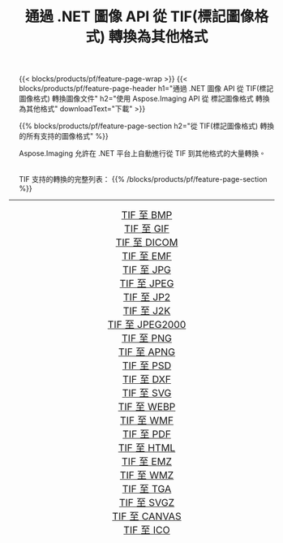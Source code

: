 ﻿---
title: 通過 .NET 圖像 API 從 TIF(標記圖像格式) 轉換為其他格式 
weight: 3920
url: /zh-hant/net/conversion/from/tif 
lang: zh-hant
langdirlevel: 2
locales: zh-hans,ja,it,ru,de,es,fr,nl,id,lt,pl,pt,vi,tr,ko,zh-hant,ar,hi,th,sv,cs,uk,he
description: 使用 Aspose.Imaging，您可以輕鬆地將 TIF(標記圖像格式) 轉換為其他格式
---

{{< blocks/products/pf/feature-page-wrap >}}
{{< blocks/products/pf/feature-page-header h1="通過 .NET 圖像 API 從 TIF(標記圖像格式) 轉換圖像文件" h2="使用 Aspose.Imaging API 從 標記圖像格式 轉換為其他格式" downloadText="下載" >}}


{{% blocks/products/pf/feature-page-section  h2="從 TIF(標記圖像格式) 轉換的所有支持的圖像格式" %}}
<p align=justify>Aspose.Imaging 允許在 .NET 平台上自動進行從 TIF 到其他格式的大量轉換。 </p>
<br/>
TIF 支持的轉換的完整列表：
{{% /blocks/products/pf/feature-page-section %}}
<div class="container-fluid productfamilypage bg-gray">
    <div class="convertypes bg-gray agp-content section">
        <div class="container">
		<hr style="margin-left:-20px;"/>
		<div class="row other-converters" style="gap: 10px;font-size: 19px;text-align:center;">
		    <div class='col-md-2 other-converter remove-lp remove-rp'><a href="/imaging/zh-hant/net/conversion/tif-to-bmp" style="padding:15px;">TIF 至 BMP</a></div><div class='col-md-2 other-converter remove-lp remove-rp'><a href="/imaging/zh-hant/net/conversion/tif-to-gif" style="padding:15px;">TIF 至 GIF</a></div><div class='col-md-2 other-converter remove-lp remove-rp'><a href="/imaging/zh-hant/net/conversion/tif-to-dicom" style="padding:15px;">TIF 至 DICOM</a></div><div class='col-md-2 other-converter remove-lp remove-rp'><a href="/imaging/zh-hant/net/conversion/tif-to-emf" style="padding:15px;">TIF 至 EMF</a></div><div class='col-md-2 other-converter remove-lp remove-rp'><a href="/imaging/zh-hant/net/conversion/tif-to-jpg" style="padding:15px;">TIF 至 JPG</a></div><div class='col-md-2 other-converter remove-lp remove-rp'><a href="/imaging/zh-hant/net/conversion/tif-to-jpeg" style="padding:15px;">TIF 至 JPEG</a></div><div class='col-md-2 other-converter remove-lp remove-rp'><a href="/imaging/zh-hant/net/conversion/tif-to-jp2" style="padding:15px;">TIF 至 JP2</a></div><div class='col-md-2 other-converter remove-lp remove-rp'><a href="/imaging/zh-hant/net/conversion/tif-to-j2k" style="padding:15px;">TIF 至 J2K</a></div><div class='col-md-2 other-converter remove-lp remove-rp'><a href="/imaging/zh-hant/net/conversion/tif-to-jpeg2000" style="padding:15px;">TIF 至 JPEG2000</a></div><div class='col-md-2 other-converter remove-lp remove-rp'><a href="/imaging/zh-hant/net/conversion/tif-to-png" style="padding:15px;">TIF 至 PNG</a></div><div class='col-md-2 other-converter remove-lp remove-rp'><a href="/imaging/zh-hant/net/conversion/tif-to-apng" style="padding:15px;">TIF 至 APNG</a></div><div class='col-md-2 other-converter remove-lp remove-rp'><a href="/imaging/zh-hant/net/conversion/tif-to-psd" style="padding:15px;">TIF 至 PSD</a></div><div class='col-md-2 other-converter remove-lp remove-rp'><a href="/imaging/zh-hant/net/conversion/tif-to-dxf" style="padding:15px;">TIF 至 DXF</a></div><div class='col-md-2 other-converter remove-lp remove-rp'><a href="/imaging/zh-hant/net/conversion/tif-to-svg" style="padding:15px;">TIF 至 SVG</a></div><div class='col-md-2 other-converter remove-lp remove-rp'><a href="/imaging/zh-hant/net/conversion/tif-to-webp" style="padding:15px;">TIF 至 WEBP</a></div><div class='col-md-2 other-converter remove-lp remove-rp'><a href="/imaging/zh-hant/net/conversion/tif-to-wmf" style="padding:15px;">TIF 至 WMF</a></div><div class='col-md-2 other-converter remove-lp remove-rp'><a href="/imaging/zh-hant/net/conversion/tif-to-pdf" style="padding:15px;">TIF 至 PDF</a></div><div class='col-md-2 other-converter remove-lp remove-rp'><a href="/imaging/zh-hant/net/conversion/tif-to-html" style="padding:15px;">TIF 至 HTML</a></div><div class='col-md-2 other-converter remove-lp remove-rp'><a href="/imaging/zh-hant/net/conversion/tif-to-emz" style="padding:15px;">TIF 至 EMZ</a></div><div class='col-md-2 other-converter remove-lp remove-rp'><a href="/imaging/zh-hant/net/conversion/tif-to-wmz" style="padding:15px;">TIF 至 WMZ</a></div><div class='col-md-2 other-converter remove-lp remove-rp'><a href="/imaging/zh-hant/net/conversion/tif-to-tga" style="padding:15px;">TIF 至 TGA</a></div><div class='col-md-2 other-converter remove-lp remove-rp'><a href="/imaging/zh-hant/net/conversion/tif-to-svgz" style="padding:15px;">TIF 至 SVGZ</a></div><div class='col-md-2 other-converter remove-lp remove-rp'><a href="/imaging/zh-hant/net/conversion/tif-to-canvas" style="padding:15px;">TIF 至 CANVAS</a></div><div class='col-md-2 other-converter remove-lp remove-rp'><a href="/imaging/zh-hant/net/conversion/tif-to-ico" style="padding:15px;">TIF 至 ICO</a></div>
                </div>
        </div>
    </div>
</div>
<br/>

